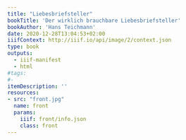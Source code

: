 ```yaml
---
title: "Liebesbriefsteller"
bookTitle: 'Der wirklich brauchbare Liebesbriefsteller'
bookAuthor: 'Hans Teichmann'
date: 2020-12-28T13:04:53+02:00
iiifContext: http://iiif.io/api/image/2/context.json
type: book
outputs:
  - iiif-manifest
  - html
#tags:
#-
itemDescription: ''
resources:
- src: "front.jpg"
  name: front
  params:
    iiif: front/info.json
    class: front
---
```

